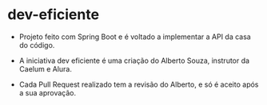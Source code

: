 # dev-eficiente 

* Projeto feito com Spring Boot e é voltado a implementar a API da casa do código. 

* A iniciativa dev eficiente é uma criação do Alberto Souza, instrutor da Caelum e Alura. 

* Cada Pull Request realizado tem a revisão do Alberto, e só é aceito após a sua aprovação.
